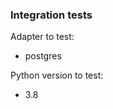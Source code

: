 <!---
  Describe the Pull Request here. Add any references and info to help reviewers
  understand your changes. Include any tradeoffs you considered.
-->

<!--
Include the number of the issue addressed by this PR above if applicable:

    resolves #XXX
-->

<!--
If this closes a Linear issue, you can add it in a <details> section like so:

    closes FEA-XXX
-->


### Integration tests

Adapter to test:
- postgres
<!-- - snowflake -->
<!-- - bigquery -->
<!-- - redshift -->
<!-- - duckdb -->
<!-- - athena -->

Python version to test:
<!-- - 3.7 -->
- 3.8
<!-- - 3.9 -->
<!-- - 3.10 -->
